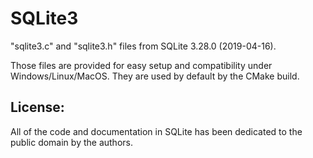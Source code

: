 # SQLite3

"sqlite3.c" and "sqlite3.h" files from SQLite 3.28.0 (2019-04-16).

Those files are provided for easy setup and compatibility under Windows/Linux/MacOS.
They are used by default by the CMake build.

## License:

All of the code and documentation in SQLite has been dedicated to the public domain by the authors.
